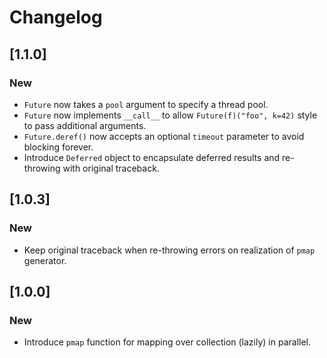 # Changelog

## [1.1.0]
### New
- `Future` now takes a `pool` argument to specify a thread pool.
- `Future` now implements `__call__` to allow `Future(f)("foo", k=42)` style to pass additional arguments.
- `Future.deref()` now accepts an optional `timeout` parameter to avoid blocking forever.
- Introduce `Deferred` object to encapsulate deferred results and re-throwing with original traceback.

## [1.0.3]
### New
- Keep original traceback when re-throwing errors on realization of `pmap` generator.

## [1.0.0]
### New
- Introduce `pmap` function for mapping over collection (lazily) in parallel.